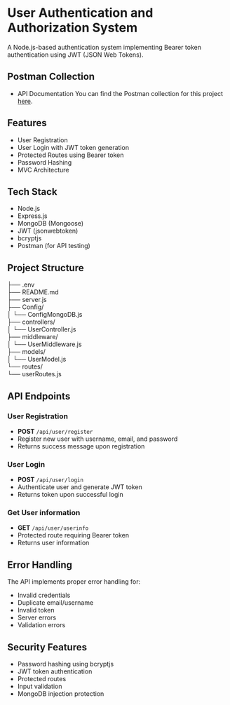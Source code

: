 # User Authentication and Authorization System

A Node.js-based authentication system implementing Bearer token authentication using JWT (JSON Web Tokens).

## Postman Collection

- API Documentation
  You can find the Postman collection for this project [here](https://documenter.getpostman.com/view/33765519/2sAYBd6nL9).

## Features

- User Registration
- User Login with JWT token generation
- Protected Routes using Bearer token
- Password Hashing
- MVC Architecture

## Tech Stack

- Node.js
- Express.js
- MongoDB (Mongoose)
- JWT (jsonwebtoken)
- bcryptjs 
- Postman (for API testing)

## Project Structure

├── .env    
├── README.md    
├── server.js    
├── Config/   
│   └── ConfigMongoDB.js   
├── controllers/    
│   └── UserController.js    
├── middleware/    
│   └── UserMiddleware.js    
├── models/    
│   └── UserModel.js    
└── routes/    
    └── userRoutes.js    


## API Endpoints

### User Registration

- **POST** `/api/user/register`
- Register new user with username, email, and password
- Returns success message upon registration

### User Login

- **POST** `/api/user/login`
- Authenticate user and generate JWT token
- Returns token upon successful login

### Get User information

- **GET** `/api/user/userinfo`
- Protected route requiring Bearer token
- Returns user information

## Error Handling

The API implements proper error handling for:

- Invalid credentials
- Duplicate email/username
- Invalid token
- Server errors
- Validation errors

## Security Features

- Password hashing using bcryptjs
- JWT token authentication
- Protected routes
- Input validation
- MongoDB injection protection
